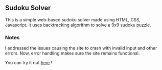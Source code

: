 ## Sudoku Solver

This is a simple web-based sudoku solver made using HTML, CSS, Javascript. It uses backtracking algorithm to solve a 9x9 sudoku puzzle.

### Notes
I addressed the issues causing the site to crash with invalid input and other errors. Now, error handling makes sure the site remains functional.

You can try it out [here](https://bakeyed.github.io/Sudoku-Solver/) !
